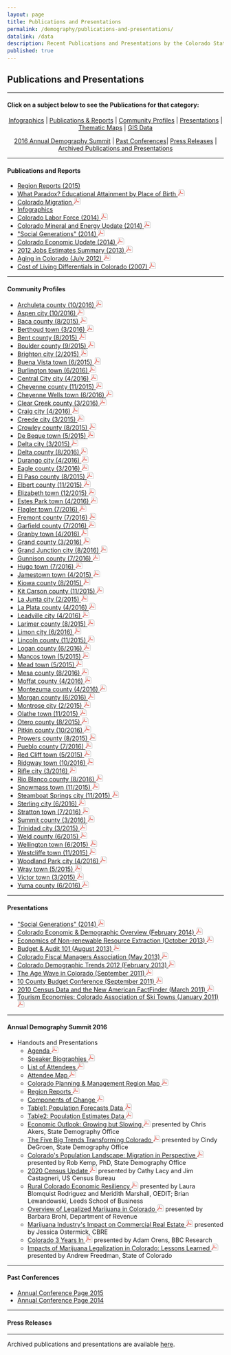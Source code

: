 ```yaml
---
layout: page
title: Publications and Presentations
permalink: /demography/publications-and-presentations/
datalink: /data
description: Recent Publications and Presentations by the Colorado State Demography Office
published: true
---
```


## Publications and Presentations

- - -

#### Click on a subject below to see the Publications for that category:


<div style="text-align: center;" markdown="1">

[Infographics](/demography/infographics#infographics) \| [Publications & Reports](#publications-and-reports) \| [Community Profiles](#community-profiles) \| [Presentations](#presentations) \| [Thematic Maps](/gis/thematic-maps#thematic-maps) \| [GIS Data](/gis/gis-data#gis-data)

[2016 Annual Demography Summit](#annual-conference-2015) \| [Past Conferences](#past-conferences)\| [Press Releases](#press-releases) \| [Archived Publications and Presentations](/demography/archived-publications-and-presentations#archived-publications-and-presentations)

</div>



- - -

#### Publications and Reports

- [Region Reports (2015)](/demography/region-reports-2014/)
- [What Paradox? Educational Attainment by Place of Birth ![pdf](/images/page_white_acrobat.png 'download pdf file')](https://drive.google.com/uc?export=download&id=0B2oqdPZKJqK7RDloZG45V2JmNmc)
- [Colorado Migration ![pdf](/images/page_white_acrobat.png 'download pdf file')](https://drive.google.com/uc?export=download&id=0B2oqdPZKJqK7TVRiYlI5RnR0Tms)
- [Infographics](/demography/infographics#infographics)
- [Colorado Labor Force (2014) ![pdf](/images/page_white_acrobat.png 'download pdf file')](https://drive.google.com/uc?export=download&id=0B2oqdPZKJqK7T3FqeGdUZDhUOGM)
- [Colorado Mineral and Energy Update (2014) ![pdf](/images/page_white_acrobat.png 'download pdf file')](https://drive.google.com/uc?export=download&id=0B2oqdPZKJqK7UWNjU1ZuVnVEUmc)
- [\"Social Generations\" (2014) ![pdf](/images/page_white_acrobat.png 'download pdf file')](https://drive.google.com/uc?export=download&id=0B2oqdPZKJqK7dU9uVzdzaE84c0k)
- [Colorado Economic Update (2014) ![pdf](/images/page_white_acrobat.png 'download pdf file')](https://drive.google.com/uc?export=download&id=0B2oqdPZKJqK7X2ttZkplOTRRczQ)
- [2012 Jobs Estimates Summary  (2013) ![pdf](/images/page_white_acrobat.png 'download pdf file')](https://drive.google.com/uc?export=download&id=0B2oqdPZKJqK7MEVncWlCVmNEVE0)
- [Aging in Colorado (July 2012) ![pdf](/images/page_white_acrobat.png 'download pdf file')](https://drive.google.com/uc?export=download&id=0B2oqdPZKJqK7NnhnQnVhWHdJV1E)
- [Cost of Living Differentials in Colorado (2007) ![pdf](/images/page_white_acrobat.png 'download pdf file')](https://drive.google.com/uc?export=download&id=0B2oqdPZKJqK7NE1XNDVrN2tBelE)


- - -
 
#### Community Profiles

- [Archuleta county (10/2016) ![pdf](/images/page_white_acrobat.png 'download pdf file')](https://drive.google.com/uc?export=download&id=0ByjImPUKASTTZXRhZm9GVHJiQ3c)
- [Aspen city (10/2016) ![pdf](/images/page_white_acrobat.png 'download pdf file')](https://drive.google.com/uc?export=download&id=0ByjImPUKASTTd3NYTUg2bXg1WVU)
- [Baca county (8/2015) ![pdf](/images/page_white_acrobat.png 'download pdf file')](https://drive.google.com/uc?export=download&id=0B-vz6H4k4SESczA5eEd6MVpCWFk)
- [Berthoud town (3/2016) ![pdf](/images/page_white_acrobat.png 'download pdf file')](https://drive.google.com/uc?export=download&id=0B-vz6H4k4SESN29PZnRTdG9mdlE)
- [Bent county (8/2015) ![pdf](/images/page_white_acrobat.png 'download pdf file')](https://drive.google.com/uc?export=download&id=0B-vz6H4k4SESQk5vb2xkRDFKblU)
- [Boulder county (9/2015) ![pdf](/images/page_white_acrobat.png 'download pdf file')](https://drive.google.com/uc?export=download&id=0ByjImPUKASTTaFFjRnlSRGNXUEk)
- [Brighton city (2/2015) ![pdf](/images/page_white_acrobat.png 'download pdf file')](https://drive.google.com/uc?export=download&id=0B2oqdPZKJqK7UG1iQW10Y3hnQm8)
- [Buena Vista town (6/2015) ![pdf](/images/page_white_acrobat.png 'download pdf file')](https://drive.google.com/uc?export=download&id=0B-vz6H4k4SESaFRTanpiYnBJalU)
- [Burlington town (6/2016) ![pdf](/images/page_white_acrobat.png 'download pdf file')](https://drive.google.com/uc?export=download&id=0B-vz6H4k4SESUldQUmFtNE5aTEk)
- [Central City city (4/2016) ![pdf](/images/page_white_acrobat.png 'download pdf file')](https://drive.google.com/uc?export=download&id=0B-vz6H4k4SESeU85X3J2ckN5TlU)
- [Cheyenne county (11/2015) ![pdf](/images/page_white_acrobat.png 'download pdf file')](https://drive.google.com/uc?export=download&id=0B-vz6H4k4SESaWpUWFNKTDM2czg)
- [Cheyenne Wells town (6/2016) ![pdf](/images/page_white_acrobat.png 'download pdf file')](https://drive.google.com/uc?export=download&id=0B-vz6H4k4SESQlJ1N2phVGxnN0E)
- [Clear Creek county (3/2016) ![pdf](/images/page_white_acrobat.png 'download pdf file')](https://drive.google.com/uc?export=download&id=0B-vz6H4k4SESZW5TSVVvNTc2dG8)
- [Craig city (4/2016) ![pdf](/images/page_white_acrobat.png 'download pdf file')](https://drive.google.com/uc?export=download&id=0B-vz6H4k4SESbGNxcG5iaV96T1E)
- [Creede city (3/2015) ![pdf](/images/page_white_acrobat.png 'download pdf file')](https://drive.google.com/uc?export=download&id=0B2oqdPZKJqK7b1JPNDBWdExmSUE)
- [Crowley county (8/2015) ![pdf](/images/page_white_acrobat.png 'download pdf file')](https://drive.google.com/uc?export=download&id=0B-vz6H4k4SESRXhnWVFKQ3R1Qmc)
- [De Beque town (5/2015) ![pdf](/images/page_white_acrobat.png 'download pdf file')](https://drive.google.com/uc?export=download&id=0B2oqdPZKJqK7N2ZYUjU5emozWVE)
- [Delta city (3/2015) ![pdf](/images/page_white_acrobat.png 'download pdf file')](https://drive.google.com/uc?export=download&id=0B2oqdPZKJqK7RVFWU2R3ckItWTQ)
- [Delta county (8/2016) ![pdf](/images/page_white_acrobat.png 'download pdf file')](https://drive.google.com/uc?export=download&id=0ByjImPUKASTTZmpoMWpVOFRMZDA)
- [Durango city (4/2016) ![pdf](/images/page_white_acrobat.png 'download pdf file')](https://drive.google.com/uc?export=download&id=0B-vz6H4k4SESV1p1eFl5TmVEMGs)
- [Eagle county (3/2016) ![pdf](/images/page_white_acrobat.png 'download pdf file')](https://drive.google.com/uc?export=download&id=0B-vz6H4k4SESMDN0M3hqMmV5eWM)
- [El Paso county (8/2015) ![pdf](/images/page_white_acrobat.png 'download pdf file')](https://drive.google.com/uc?export=download&id=0B-vz6H4k4SESX2FLdU52OERleG8)
- [Elbert county (11/2015) ![pdf](/images/page_white_acrobat.png 'download pdf file')](https://drive.google.com/uc?export=download&id=0B-vz6H4k4SESOG9SVEtaNkE0S0k)
- [Elizabeth town (12/2015) ![pdf](/images/page_white_acrobat.png 'download pdf file')](https://drive.google.com/uc?export=download&id=0B-vz6H4k4SESbEl0ZjZTa2Q3R00)
- [Estes Park town (4/2016) ![pdf](/images/page_white_acrobat.png 'download pdf file')](https://drive.google.com/uc?export=download&id=0B-vz6H4k4SESUHB5VEU5UlMxcDA)
- [Flagler town (7/2016) ![pdf](/images/page_white_acrobat.png 'download pdf file')](https://drive.google.com/uc?export=download&id=0B-vz6H4k4SESaUxMQTUzdjRUV0U)
- [Fremont county (7/2016) ![pdf](/images/page_white_acrobat.png 'download pdf file')](https://drive.google.com/uc?export=download&id=0ByjImPUKASTTbDNWSVZab0d3VDQ)
- [Garfield county (7/2016) ![pdf](/images/page_white_acrobat.png 'download pdf file')](https://drive.google.com/uc?export=download&id=0ByjImPUKASTTYVdMRzMxbXcwaE0)
- [Granby town (4/2016) ![pdf](/images/page_white_acrobat.png 'download pdf file')](https://drive.google.com/uc?export=download&id=0B-vz6H4k4SESQjkzMTJsTDFUdG8)
- [Grand county (3/2016) ![pdf](/images/page_white_acrobat.png 'download pdf file')](https://drive.google.com/uc?export=download&id=0B-vz6H4k4SESS3hra2lKaVRjRE0)
- [Grand Junction city (8/2016) ![pdf](/images/page_white_acrobat.png 'download pdf file')](https://drive.google.com/uc?export=download&id=0ByjImPUKASTTYTlHMExQVXo5YVk)
- [Gunnison county (7/2016) ![pdf](/images/page_white_acrobat.png 'download pdf file')](https://drive.google.com/uc?export=download&id=0ByjImPUKASTTZHFRcVZmYTlmOGs)
- [Hugo town (7/2016) ![pdf](/images/page_white_acrobat.png 'download pdf file')](https://drive.google.com/uc?export=download&id=0B-vz6H4k4SESdVFmQk95RGpKSjA)
- [Jamestown town (4/2015) ![pdf](/images/page_white_acrobat.png 'download pdf file')](https://drive.google.com/uc?export=download&id=0B2oqdPZKJqK7WWRBM3JFYTN1dG8)
- [Kiowa county (8/2015) ![pdf](/images/page_white_acrobat.png 'download pdf file')](https://drive.google.com/uc?export=download&id=0B-vz6H4k4SESSjFWZ0Q0VHAzOUk)
- [Kit Carson county (11/2015) ![pdf](/images/page_white_acrobat.png 'download pdf file')](https://drive.google.com/uc?export=download&id=0B-vz6H4k4SESYlFJemcycnNXem8)
- [La Junta city (2/2015) ![pdf](/images/page_white_acrobat.png 'download pdf file')](https://drive.google.com/uc?export=download&id=0B2oqdPZKJqK7b0xOLVhQUS1WUFU)
- [La Plata county (4/2016) ![pdf](/images/page_white_acrobat.png 'download pdf file')](https://drive.google.com/uc?export=download&id=0Bvz6H4k4SESM016Zi1qZHNPZlk)
- [Leadville city (4/2016) ![pdf](/images/page_white_acrobat.png 'download pdf file')](https://drive.google.com/uc?export=download&id=0B-vz6H4k4SESLWswOEgxSVZiUms)
- [Larimer county (8/2015) ![pdf](/images/page_white_acrobat.png 'download pdf file')](https://drive.google.com/uc?export=download&id=0B-vz6H4k4SESMllESU1WVUhvQmc)
- [Limon city (6/2016) ![pdf](/images/page_white_acrobat.png 'download pdf file')](https://drive.google.com/uc?export=download&id=0B-vz6H4k4SESS1FtUDZMMFBjcGs)
- [Lincoln county (11/2015) ![pdf](/images/page_white_acrobat.png 'download pdf file')](https://drive.google.com/uc?export=download&id=0B-vz6H4k4SESUnlGN0ZaXzVPV1U)
- [Logan county (6/2016) ![pdf](/images/page_white_acrobat.png 'download pdf file')](https://drive.google.com/uc?export=download&id=0B-vz6H4k4SESMm1ncTZZYkd5RGc)
- [Mancos town (5/2015) ![pdf](/images/page_white_acrobat.png 'download pdf file')](https://drive.google.com/uc?export=download&id=0B2oqdPZKJqK7M2ZIWTVYNFFld0E)
- [Mead town (5/2015) ![pdf](/images/page_white_acrobat.png 'download pdf file')](https://drive.google.com/uc?export=download&id=0B2oqdPZKJqK7Y3VkS21LQTQzOXc)
- [Mesa county (8/2016) ![pdf](/images/page_white_acrobat.png 'download pdf file')](https://drive.google.com/uc?export=download&id=0ByjImPUKASTTTkwxMmJfQk1iVlk)
- [Moffat county (4/2016) ![pdf](/images/page_white_acrobat.png 'download pdf file')](https://drive.google.com/uc?export=download&id=0B-vz6H4k4SESOTJab1k1Ujk5Ykk)
- [Montezuma county (4/2016) ![pdf](/images/page_white_acrobat.png 'download pdf file')](https://drive.google.com/uc?export=download&id=0B-vz6H4k4SEScmg3eXljWUNvb1E)
- [Morgan county (6/2016) ![pdf](/images/page_white_acrobat.png 'download pdf file')](https://drive.google.com/uc?export=download&id=0B-vz6H4k4SESbk9uQ0JDQk9md2s)
- [Montrose city (2/2015) ![pdf](/images/page_white_acrobat.png 'download pdf file')](https://drive.google.com/uc?export=download&id=0B2oqdPZKJqK7azZMdmRtMzM2VjQ)
- [Olathe town (11/2015) ![pdf](/images/page_white_acrobat.png 'download pdf file')](https://drive.google.com/uc?export=download&id=0B-vz6H4k4SESSncxaG0zaVBaVnM)
- [Otero county (8/2015) ![pdf](/images/page_white_acrobat.png 'download pdf file')](https://drive.google.com/uc?export=download&id=0B-vz6H4k4SESQUZSQkhJcDNhM1U)
- [Pitkin county (10/2016) ![pdf](/images/page_white_acrobat.png 'download pdf file')](https://drive.google.com/uc?export=download&id=0ByjImPUKASTTWEtzUGctaW02QVE)
- [Prowers county (8/2015) ![pdf](/images/page_white_acrobat.png 'download pdf file')](https://drive.google.com/uc?export=download&id=0B-vz6H4k4SESUG1jbFNKSFJTSXc)
- [Pueblo county (7/2016) ![pdf](/images/page_white_acrobat.png 'download pdf file')](https://drive.google.com/uc?export=download&id=0ByjImPUKASTTOUtWeGlCTXlwSEk)
- [Red Cliff town (5/2015) ![pdf](/images/page_white_acrobat.png 'download pdf file')](https://drive.google.com/uc?export=download&id=0ByjImPUKASTTMm56SzJWanV4ZFk)
- [Ridgway town (10/2016) ![pdf](/images/page_white_acrobat.png 'download pdf file')](https://drive.google.com/uc?export=download&id=0ByjImPUKASTTQmVZdnE4a2xFUHM)
- [Rifle city (3/2016) ![pdf](/images/page_white_acrobat.png 'download pdf file')](https://drive.google.com/uc?export=download&id=0B-vz6H4k4SESQXRIWDJET3cydzA)
- [Rio Blanco county (8/2016) ![pdf](/images/page_white_acrobat.png 'download pdf file')](https://drive.google.com/uc?export=download&id=0ByjImPUKASTTZEgyeWVWdEUxUFE)
- [Snowmass town (11/2015) ![pdf](/images/page_white_acrobat.png 'download pdf file')](https://drive.google.com/uc?export=download&id=0B-vz6H4k4SESYUNlZjRSYkNyWFU)
- [Steamboat Springs city (11/2015) ![pdf](/images/page_white_acrobat.png 'download pdf file')](https://drive.google.com/uc?export=download&id=0B-vz6H4k4SESVFFsNXExWTNhZjQ)
- [Sterling city (6/2016) ![pdf](/images/page_white_acrobat.png 'download pdf file')](https://drive.google.com/uc?export=download&id=0B-vz6H4k4SEST3dyam5fLW9ZZ28)
- [Stratton town (7/2016) ![pdf](/images/page_white_acrobat.png 'download pdf file')](https://drive.google.com/uc?export=download&id=0B-vz6H4k4SESeVlkTWlsdUZpV3M)
- [Summit county (3/2016) ![pdf](/images/page_white_acrobat.png 'download pdf file')](https://drive.google.com/uc?export=download&id=0B-vz6H4k4SESWjFmcWVWY0hSSGc)
- [Trinidad city (3/2015) ![pdf](/images/page_white_acrobat.png 'download pdf file')](https://drive.google.com/uc?export=download&id=0B2oqdPZKJqK7dHV4S2xBb1NLWGs)
- [Weld county (6/2015) ![pdf](/images/page_white_acrobat.png 'download pdf file')](https://drive.google.com/uc?export=download&id=0B-vz6H4k4SESUk5LSkVOT3YtQjg)
- [Wellington town (6/2015) ![pdf](/images/page_white_acrobat.png 'download pdf file')](https://drive.google.com/uc?export=download&id=0B-vz6H4k4SESWUFCclhoaGZ1aWs)
- [Westcliffe town (11/2015) ![pdf](/images/page_white_acrobat.png 'download pdf file')](https://drive.google.com/uc?export=download&id=0B-vz6H4k4SESd2NTbUxFUGxxMlU)
- [Woodland Park city (4/2016) ![pdf](/images/page_white_acrobat.png 'download pdf file')](https://drive.google.com/uc?export=download&id=0B-vz6H4k4SESVkcyVG9yTkJUYms)
- [Wray town (5/2015) ![pdf](/images/page_white_acrobat.png 'download pdf file')](https://drive.google.com/uc?export=download&id=0B2oqdPZKJqK7T19QZUY3WEpqeTA)
- [Victor town (3/2015) ![pdf](/images/page_white_acrobat.png 'download pdf file')](https://drive.google.com/uc?export=download&id=0B-vz6H4k4SESX0J6QVZoVWRtQUU)
- [Yuma county (6/2016) ![pdf](/images/page_white_acrobat.png 'download pdf file')](https://drive.google.com/uc?export=download&id=0B-vz6H4k4SESODNSbmx0RGQtTXc)



- - -

#### Presentations

- [\"Social Generations\" (2014) ![pdf](/images/page_white_acrobat.png 'download pdf file')](https://drive.google.com/uc?export=download&id=0B2oqdPZKJqK7bkxBeXN3TlFlNEE)
- [Colorado Economic & Demographic Overview (February 2014) ![pdf](/images/page_white_acrobat.png 'download pdf file')](https://drive.google.com/uc?export=download&id=0B2oqdPZKJqK7VnVocTdzS1ByV00)
- [Economics of Non-renewable Resource Extraction (October 2013) ![pdf](/images/page_white_acrobat.png 'download pdf file')](https://drive.google.com/uc?export=download&id=0B2oqdPZKJqK7aUNDRUZkamVpTlk)
- [Budget & Audit 101 (August 2013) ![pdf](/images/page_white_acrobat.png 'download pdf file')](https://drive.google.com/uc?export=download&id=0B2oqdPZKJqK7NVdvUldCeURyRUE)
- [Colorado Fiscal Managers Association (May 2013) ![pdf](/images/page_white_acrobat.png 'download pdf file')](https://drive.google.com/uc?export=download&id=0B2oqdPZKJqK7SW4zQVpvUGZWU2M)
- [Colorado Demographic Trends 2012 (February 2013) ![pdf](/images/page_white_acrobat.png 'download pdf file')](https://drive.google.com/uc?export=download&id=0B2oqdPZKJqK7ajJtekt1U1k3d0k)
- [The Age Wave in Colorado (September 2011) ![pdf](/images/page_white_acrobat.png 'download pdf file')](https://drive.google.com/uc?export=download&id=0B2oqdPZKJqK7SWxLUVhfUXc3VlE)
- [10 County Budget Conference (September 2011) ![pdf](/images/page_white_acrobat.png 'download pdf file')](https://drive.google.com/uc?export=download&id=0B2oqdPZKJqK7ZDRpWE5VblFQYzQ)
- [2010 Census Data and the New American FactFinder (March 2011) ![pdf](/images/page_white_acrobat.png 'download pdf file')](https://drive.google.com/uc?export=download&id=0B2oqdPZKJqK7c3F6aVk5LUlKd1U)
- [Tourism Economies: Colorado Association of Ski Towns (January 2011) ![pdf](/images/page_white_acrobat.png 'download pdf file')](https://drive.google.com/uc?export=download&id=0B2oqdPZKJqK7bHZRV3ZYZUhTcVE)


- - -

#### Annual Demography Summit 2016

- Handouts and Presentations
  - [Agenda ![pdf](/images/page_white_acrobat.png 'download pdf file')](https://drive.google.com/uc?export=download&id=0ByjImPUKASTTajBIaDNkZkVaQ1k)
  - [Speaker Biographies ![pdf](/images/page_white_acrobat.png 'download pdf file')](https://drive.google.com/uc?export=download&id=0ByjImPUKASTTX3FXZlEtOHA5aDg)
  - [List of Attendees ![pdf](/images/page_white_acrobat.png 'download pdf file')](https://drive.google.com/uc?export=download&id=0ByjImPUKASTTTzlLWGtMRVJrNms)
  - [Attendee Map ![pdf](/images/page_white_acrobat.png 'download pdf file')](https://drive.google.com/uc?export=download&id=0ByjImPUKASTTSEtuNFlRTzByWkk)
  - [Colorado Planning & Management Region Map ![pdf](/images/page_white_acrobat.png 'download pdf file')](https://drive.google.com/uc?export=download&id=0ByjImPUKASTTU1c3ejVCei1tRTQ)
  - [Region Reports ![pdf](/images/page_white_acrobat.png 'download pdf file')](https://drive.google.com/uc?export=download&id=0ByjImPUKASTTMEhZeXNZNjZacmM)
  - [Components of Change ![pdf](/images/page_white_acrobat.png 'download pdf file')](https://drive.google.com/uc?export=download&id=0ByjImPUKASTTSTZOeU1VcTNCQlk)
  - [Table1: Population Forecasts Data ![pdf](/images/page_white_acrobat.png 'download pdf file')](https://drive.google.com/uc?export=download&id=0ByjImPUKASTTbl9nVFdqSEpzMDg)
  - [Table2: Population Estimates Data ![pdf](/images/page_white_acrobat.png 'download pdf file')](https://drive.google.com/uc?export=download&id=0ByjImPUKASTTSzRZT2tqWHFqNHM)
  - [Economic Outlook: Growing but Slowing ![pdf](/images/page_white_acrobat.png 'download pdf file')](https://drive.google.com/uc?export=download&id=0ByjImPUKASTTSlc3bFpNTzJ0bjg) presented by Chris Akers, State Demography Office
  - [The Five Big Trends Transforming Colorado ![pdf](/images/page_white_acrobat.png 'download pdf file')](https://drive.google.com/uc?export=download&id=0ByjImPUKASTTeEp5cm9XcllGYnc) presented by Cindy DeGroen, State Demography Office
  - [Colorado's Population Landscape: Migration in Perspective ![pdf](/images/page_white_acrobat.png 'download pdf file')](https://drive.google.com/uc?export=download&id=0ByjImPUKASTTNDJtUWlmRkh4WDA) presented by Rob Kemp, PhD, State Demography Office
  - [2020 Census Update ![pdf](/images/page_white_acrobat.png 'download pdf file')](https://drive.google.com/uc?export=download&id=0ByjImPUKASTTWDBXX19hT0ZUSmc) presented by Cathy Lacy and Jim Castagneri, US Census Bureau
  - [Rural Colorado Economic Resiliency ![pdf](/images/page_white_acrobat.png 'download pdf file')](https://drive.google.com/uc?export=download&id=0ByjImPUKASTTY3QyV0VaLVR6STQ) presented by Laura Blomquist Rodriguez and Meridith Marshall, OEDIT; Brian Lewandowski, Leeds School of Business
   - [Overview of Legalized Marijuana in Colorado ![pdf](/images/page_white_acrobat.png 'download pdf file')](https://drive.google.com/uc?export=download&id=0ByjImPUKASTTZ3VqT0hRU05YcFk) presented by Barbara Brohl, Department of Revenue 
    - [Marijuana Industry's Impact on Commercial Real Estate ![pdf](/images/page_white_acrobat.png 'download pdf file')](https://drive.google.com/uc?export=download&id=0ByjImPUKASTTUjBRSVRuc0NaZ28) presented by Jessica Ostermick, CBRE  
    - [Colorado 3 Years In ![pdf](/images/page_white_acrobat.png 'download pdf file')](https://drive.google.com/uc?export=download&id=0ByjImPUKASTTNGMwOGRnVEExV2c) presented by Adam Orens, BBC Research  
   - [Impacts of Marijuana Legalization in Colorado: Lessons Learned ![pdf](/images/page_white_acrobat.png 'download pdf file')](https://drive.google.com/uc?export=download&id=0ByjImPUKASTTbUxtdDhmdUM1VEE) presented by Andrew Freedman, State of Colorado 
  


---

#### Past Conferences

 - [Annual Conference Page 2015](/demography/annual-demography-meeting-2015/#annual-demography-meeting-videos-2015)
 - [Annual Conference Page 2014](/demography/annual-demography-meeting-2014/#annual-demography-meeting-videos-2014)

- - -

#### Press Releases


- - -

Archived publications and presentations are available [here](/demography/archived-publications-and-presentations#archived-publications-and-presentations).
